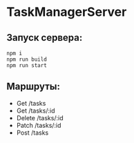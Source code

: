 # TaskManagerServer

## Запуск сервера:
    npm i
    npm run build
    npm run start
   
## Маршруты:
- Get /tasks 
- Get /tasks/:id 
- Delete /tasks/:id
- Patch /tasks/:id
- Post /tasks
